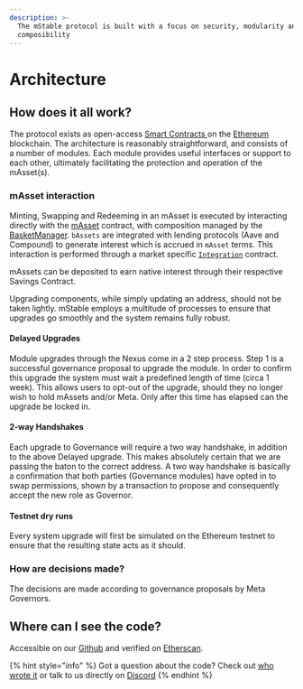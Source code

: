 ```yaml
---
description: >-
  The mStable protocol is built with a focus on security, modularity and
  composibility
---
```


# Architecture

## How does it all work?

The protocol exists as open-access [Smart Contracts ](https://en.wikipedia.org/wiki/Smart_contract)on the [Ethereum](https://ethereum.org) blockchain. The architecture is reasonably straightforward, and consists of a number of modules. Each module provides useful interfaces or support to each other, ultimately facilitating the protection and operation of the mAsset\(s\).

### mAsset interaction

Minting, Swapping and Redeeming in an mAsset is executed by interacting directly with the [mAsset](https://github.com/mstable/mStable-contracts/blob/master/contracts/masset/Masset.sol) contract, with composition managed by the [BasketManager](https://github.com/mstable/mStable-contracts/blob/master/contracts/masset/BasketManager.sol). `bAssets` are integrated with lending protocols \(Aave and Compound\) to generate interest which is accrued in `mAsset` terms. This interaction is performed through a market specific [`Integration`](https://github.com/mstable/mStable-contracts/tree/master/contracts/masset/platform-integrations) contract.

mAssets can be deposited to earn native interest through their respective Savings Contract.

‌Upgrading components, while simply updating an address, should not be taken lightly. mStable employs a multitude of processes to ensure that upgrades go smoothly and the system remains fully robust.

#### Delayed Upgrades 

Module upgrades through the Nexus come in a 2 step process. Step 1 is a successful governance proposal to upgrade the module. In order to confirm this upgrade the system must wait a predefined length of time \(circa 1 week\). This allows users to opt-out of the upgrade, should they no longer wish to hold mAssets and/or Meta. Only after this time has elapsed can the upgrade be locked in.

#### 2-way Handshakes

Each upgrade to Governance will require a two way handshake, in addition to the above Delayed upgrade. This makes absolutely certain that we are passing the baton to the correct address. A two way handshake is basically a confirmation that both parties \(Governance modules\) have opted in to swap permissions, shown by a transaction to propose and consequently accept the new role as Governor. 

#### **Testnet dry runs**

Every system upgrade will first be simulated on the Ethereum testnet to ensure that the resulting state acts as it should.

### How are decisions made?

The decisions are made according to governance proposals by Meta Governors. 

## Where can I see the code?

Accessible on our [Github](https://github.com/mstable) and verified on [Etherscan](https://etherscan.io).

{% hint style="info" %}
Got a question about the code? Check out [who wrote it](../../appendix/about-us.md) or talk to us directly on [Discor​​d](https://discord.com/invite/pgCVG7e)
{% endhint %}

